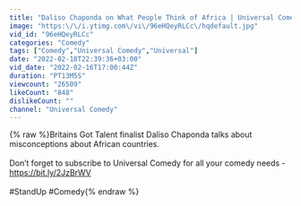 ```yaml
---
title: "Daliso Chaponda on What People Think of Africa | Universal Comedy"
image: "https:\/\/i.ytimg.com\/vi\/96eHQeyRLCc\/hqdefault.jpg"
vid_id: "96eHQeyRLCc"
categories: "Comedy"
tags: ["Comedy","Universal Comedy","Universal"]
date: "2022-02-18T22:39:36+03:00"
vid_date: "2022-02-16T17:00:44Z"
duration: "PT13M5S"
viewcount: "26509"
likeCount: "848"
dislikeCount: ""
channel: "Universal Comedy"
---
```

{% raw %}Britains Got Talent finalist Daliso Chaponda talks about misconceptions about African countries.<br /><br />Don’t forget to subscribe to Universal Comedy for all your comedy needs - <a rel="nofollow" target="blank" href="https://bit.ly/2JzBrWV">https://bit.ly/2JzBrWV</a><br /><br />#StandUp #Comedy{% endraw %}

